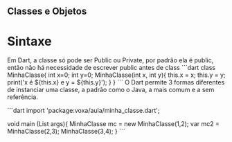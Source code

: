 ## Classes e Objetos

# Sintaxe
Em Dart, a classe só pode ser Public ou Private, por padrão ela é public, então não há necessidade de escrever public antes de class
´´´dart
class MinhaClasse{
  int x=0;
  int y=0;
  MinhaClasse(int x, int y){
  this.x = x;
  this.y = y;
  print('x é ${this.x} e y = ${this.y}');
  }
}
´´´
O Dart permite 3 formas diferentes  de instanciar uma classe, a padrão como o Java, a mais comum e a sem referência.

´´´dart
import 'package:voxa/aula/minha_classe.dart';

void main (List<String> args){
  MinhaClasse mc = new MinhaClasse(1,2);
  var mc2 = MinhaClasse(2,3);
  MinhaClasse(3,4);
}
´´´
